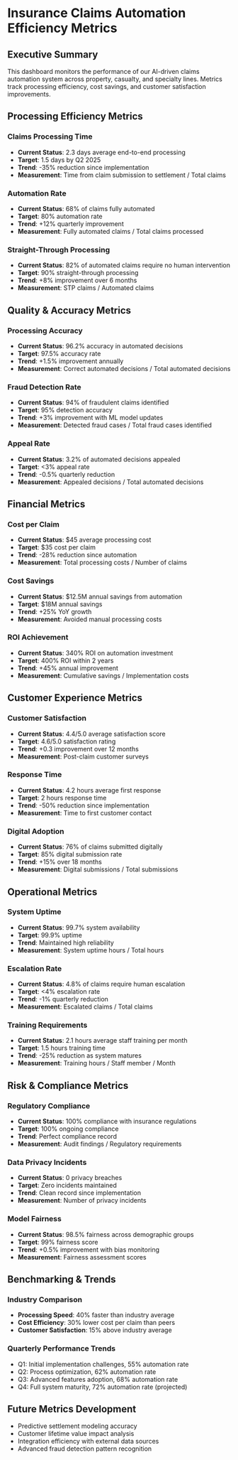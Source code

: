 # Insurance Claims Automation Efficiency Metrics

## Executive Summary
This dashboard monitors the performance of our AI-driven claims automation system across property, casualty, and specialty lines. Metrics track processing efficiency, cost savings, and customer satisfaction improvements.

## Processing Efficiency Metrics

### Claims Processing Time
- **Current Status**: 2.3 days average end-to-end processing
- **Target**: 1.5 days by Q2 2025
- **Trend**: -35% reduction since implementation
- **Measurement**: Time from claim submission to settlement / Total claims

### Automation Rate
- **Current Status**: 68% of claims fully automated
- **Target**: 80% automation rate
- **Trend**: +12% quarterly improvement
- **Measurement**: Fully automated claims / Total claims processed

### Straight-Through Processing
- **Current Status**: 82% of automated claims require no human intervention
- **Target**: 90% straight-through processing
- **Trend**: +8% improvement over 6 months
- **Measurement**: STP claims / Automated claims

## Quality & Accuracy Metrics

### Processing Accuracy
- **Current Status**: 96.2% accuracy in automated decisions
- **Target**: 97.5% accuracy rate
- **Trend**: +1.5% improvement annually
- **Measurement**: Correct automated decisions / Total automated decisions

### Fraud Detection Rate
- **Current Status**: 94% of fraudulent claims identified
- **Target**: 95% detection accuracy
- **Trend**: +3% improvement with ML model updates
- **Measurement**: Detected fraud cases / Total fraud cases identified

### Appeal Rate
- **Current Status**: 3.2% of automated decisions appealed
- **Target**: <3% appeal rate
- **Trend**: -0.5% quarterly reduction
- **Measurement**: Appealed decisions / Total automated decisions

## Financial Metrics

### Cost per Claim
- **Current Status**: $45 average processing cost
- **Target**: $35 cost per claim
- **Trend**: -28% reduction since automation
- **Measurement**: Total processing costs / Number of claims

### Cost Savings
- **Current Status**: $12.5M annual savings from automation
- **Target**: $18M annual savings
- **Trend**: +25% YoY growth
- **Measurement**: Avoided manual processing costs

### ROI Achievement
- **Current Status**: 340% ROI on automation investment
- **Target**: 400% ROI within 2 years
- **Trend**: +45% annual improvement
- **Measurement**: Cumulative savings / Implementation costs

## Customer Experience Metrics

### Customer Satisfaction
- **Current Status**: 4.4/5.0 average satisfaction score
- **Target**: 4.6/5.0 satisfaction rating
- **Trend**: +0.3 improvement over 12 months
- **Measurement**: Post-claim customer surveys

### Response Time
- **Current Status**: 4.2 hours average first response
- **Target**: 2 hours response time
- **Trend**: -50% reduction since implementation
- **Measurement**: Time to first customer contact

### Digital Adoption
- **Current Status**: 76% of claims submitted digitally
- **Target**: 85% digital submission rate
- **Trend**: +15% over 18 months
- **Measurement**: Digital submissions / Total submissions

## Operational Metrics

### System Uptime
- **Current Status**: 99.7% system availability
- **Target**: 99.9% uptime
- **Trend**: Maintained high reliability
- **Measurement**: System uptime hours / Total hours

### Escalation Rate
- **Current Status**: 4.8% of claims require human escalation
- **Target**: <4% escalation rate
- **Trend**: -1% quarterly reduction
- **Measurement**: Escalated claims / Total claims

### Training Requirements
- **Current Status**: 2.1 hours average staff training per month
- **Target**: 1.5 hours training time
- **Trend**: -25% reduction as system matures
- **Measurement**: Training hours / Staff member / Month

## Risk & Compliance Metrics

### Regulatory Compliance
- **Current Status**: 100% compliance with insurance regulations
- **Target**: 100% ongoing compliance
- **Trend**: Perfect compliance record
- **Measurement**: Audit findings / Regulatory requirements

### Data Privacy Incidents
- **Current Status**: 0 privacy breaches
- **Target**: Zero incidents maintained
- **Trend**: Clean record since implementation
- **Measurement**: Number of privacy incidents

### Model Fairness
- **Current Status**: 98.5% fairness across demographic groups
- **Target**: 99% fairness score
- **Trend**: +0.5% improvement with bias monitoring
- **Measurement**: Fairness assessment scores

## Benchmarking & Trends

### Industry Comparison
- **Processing Speed**: 40% faster than industry average
- **Cost Efficiency**: 30% lower cost per claim than peers
- **Customer Satisfaction**: 15% above industry average

### Quarterly Performance Trends
- Q1: Initial implementation challenges, 55% automation rate
- Q2: Process optimization, 62% automation rate
- Q3: Advanced features adoption, 68% automation rate
- Q4: Full system maturity, 72% automation rate (projected)

## Future Metrics Development
- Predictive settlement modeling accuracy
- Customer lifetime value impact analysis
- Integration efficiency with external data sources
- Advanced fraud detection pattern recognition